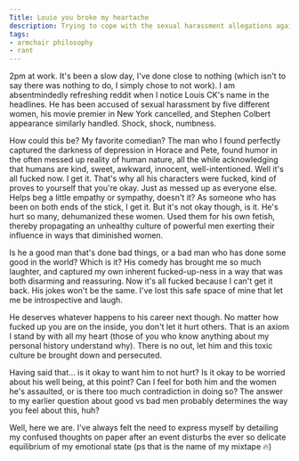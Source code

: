 ```yaml
---
Title: Louie you broke my heartache
description: Trying to cope with the sexual harassment allegations against my favorite comedian.
tags:
- armchair philosophy
- rant
---
```


2pm at work. It's been a slow day, I've done close to nothing (which isn't to say there was nothing to do, I simply chose to not work). I am absentmindedly refreshing reddit when I notice Louis CK's name in the headlines. He has been accused of sexual harassment by five different women, his movie premier in New York cancelled, and Stephen Colbert appearance similarly handled. Shock, shock, numbness.

How could this be? My favorite comedian? The man who I found perfectly captured the darkness of depression in Horace and Pete, found humor in the often messed up reality of human nature, all the while acknowledging that humans are kind, sweet, awkward, innocent, well-intentioned. Well it's all fucked now. I get it. That's why all his characters were fucked, kind of proves to yourself that you're okay. Just as messed up as everyone else. Helps beg a little empathy or sympathy, doesn't it? As someone who has been on both ends of the stick, I get it. But it's not okay though, is it. He's hurt so many, dehumanized these women. Used them for his own fetish, thereby propagating an unhealthy culture of powerful men exerting their influence in ways that diminished women.

Is he a good man that's done bad things, or a bad man who has done some good in the world? Which is it? His comedy has brought me so much laughter, and captured my own inherent fucked-up-ness in a way that was both disarming and reassuring. Now it's all fucked because I can't get it back. His jokes won't be the same. I've lost this safe space of mine that let me be introspective and laugh.

He deserves whatever happens to his career next though. No matter how fucked up you are on the inside, you don't let it hurt others. That is an axiom I stand by with all my heart (those of you who know anything about my personal history understand why). There is no out, let him and this toxic culture be brought down and persecuted.

Having said that... is it okay to want him to not hurt? Is it okay to be worried about his well being, at this point? Can I feel for both him and the women he's assaulted, or is there too much contradiction in doing so? The answer to my earlier question about good vs bad men probably determines the way you feel about this, huh?

Well, here we are. I've always felt the need to express myself by detailing my confused thoughts on paper after an event disturbs the ever so delicate equilibrium of my emotional state (ps that is the name of my mixtape :fire:)
